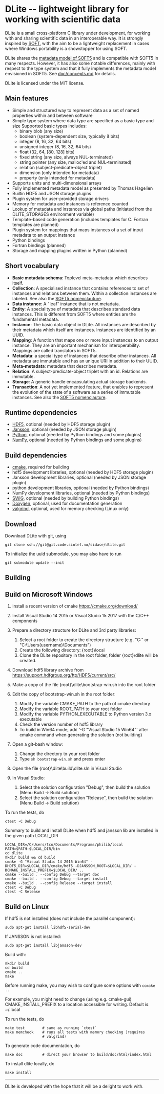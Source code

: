DLite -- lightweight library for working with scientific data
=============================================================
DLite is a small cross-platform C library under development, for
working with and sharing scientific data in an interoperable way.  It
is strongly inspired by [SOFT][1], with the aim to be a lightweight
replacement in cases where Windows portability is a showstopper for
using SOFT.

DLite shares the [metadata model of SOFT5][2] and is compatible with
SOFT5 in many respects.  However, it has also some notable
differences, mainly with respect to the type system and that it fully
implements the metadata model envisioned in SOFT5.
See [doc/concepts.md](doc/concepts.md) for details.

DLite is licensed under the MIT license.


Main features
-------------
  - Simple and structured way to represent data as a set of named properties
    within and between software
  - Simple type system where data type are specified as a basic type and size
    Supported basic types includes:
      - binary blob (any size)
      - boolean (system-dependent size, typically 8 bits)
      - integer (8, 16, 32, 64 bits)
      - unsigned integer (8, 16, 32, 64 bits)
      - float (32, 64, [80, 128] bits)
      - fixed string (any size, always NUL-terminated)
      - string pointer (any size, malloc'ed and NUL-terminated)
      - relation (subject-predicate-object triplet)
      - dimension (only intended for metadata)
      - property (only intended for metadata)
  - Supports units and multi-dimensional arrays
  - Fully implemented metadata model as presented by Thomas Hagelien
  - Builtin HDF5 and JSON storage plugins
  - Plugin system for user-provided storage drivers
  - Memory for metadata and instances is reference counted
  - Lookup of metadata and instances via global paths (initiated from the
    DLITE_STORAGES environment variable)
  - Template-based code generation (includes templates for C. Fortran
    templates are planned)
  - Plugin system for mappings that maps instances of a set of input metadata
    to an output instance
  - Python bindings
  - Fortran bindings (planned)
  - Storage and mapping plugins written in Python (planned)


Short vocabulary
----------------
  - **Basic metadata schema**: Toplevel meta-metadata which describes itself.
  - **Collection**: A specialised instance that contains references to set
    of instances and relations between them.  Within a collection instances
    are labeled.  See also the [SOFT5 nomenclauture][SOFT5_nomenclauture].
  - **Data instance**: A "leaf" instance that is not metadata.
  - **Entity**: A special type of metadata that describes standard data
    instances.  This is different from SOFT5 where entities are the
    fundamental metadata.
  - **Instance**: The basic data object in DLite.  All instances are described
    by their metadata which itself are instances.  Instances are identified
    by an UUID.
  - **Mapping**: A function that maps one or more input instances to an
    output instance.  They are an important mechanism for interoperability.
    Mappings are called translators in SOFT5.
  - **Metadata**: a special type of instances that describe other instances.
    All metadata are immutable and has an unique URI in addition to their
    UUID.
  - **Meta-metadata**: metadata that describes metadata.
  - **Relation**: A subject-predicate-object triplet with an id. Relations
    are immutable.
  - **Storage**: A generic handle encapsulating actual storage backends.
  - **Transaction**: A not yet implemented feature, that enables to
    represent the evolution of the state of a software as a series of
    immutable instances.  See also the
    [SOFT5 nomenclauture][SOFT5_nomenclauture].


Runtime dependencies
--------------------
  - [HDF5][3], optional (needed by HDF5 storage plugin)
  - [Jansson][4], optional (needed by JSON storage plugin)
  - [Python][5], optional (needed by Python bindings and some plugins)
  - [NumPy][6], optional (needed by Python bindings and some plugins)


Build dependencies
------------------
  - [cmake][7], required for building
  - hdf5 development libraries, optional (needed by HDF5 storage plugin)
  - Jansson development libraries, optional (needed by JSON storage plugin)
  - python development libraries, optional (needed by Python bindings)
  - NumPy development libraries, optional (needed by Python bindings)
  - [SWIG][8], optional (needed by building Python bindings)
  - [Doxygen][9], optional, used for documentation generation
  - [valgrind][10], optional, used for memory checking (Linux only)


Download
--------
Download DLite with git, using

    git clone ssh://git@git.code.sintef.no/sidase/dlite.git

To initialize the uuid submodule, you may also have to run

    git submodule update --init


Building
--------

## Build on Microsoft Windows

1. Install a recent version of cmake https://cmake.org/download/
2. Install Visual Studio 14 2015 or Visual Studio 15 2017 with the
   C/C++ components

3. Prepare a directory structure for DLite and 3rd party libraries:
   1. Select a root folder to create the directory structure
      (e.g. "C:\" or "C:\Users\{username}\Documents\")
	2. Create the following directory: {root}\local
	3. Clone the DLite repository in the root folder, folder
           {root}\dlite will be created.
4. Download hdf5 library archive from
   https://support.hdfgroup.org/ftp/HDF5/current/src/
5. Make a copy of the file {root}\dlite\bootstrap-win.sh into the root
   folder
6. Edit the copy of bootstrap-win.sh in the root folder:
	1. Modify the variable CMAKE_PATH to the path of cmake directory
	2. Modify the variable ROOT_PATH to your root folder
	3. Modify the variable PYTHON_EXECUTABLE to Python version 3.x
	   executable
	4. Check the version number of hdf5 library
    5. To build in Win64 mode, add '-G "Visual Studio 15 Win64"' after
       cmake command when generating the solution (not building)
7. Open a git-bash window:
	1. Change the directory to your root folder
	2. Type `sh bootstrap-win.sh` and press enter
8. Open the file {root}\dlite\build\dlite.sln in Visual Studio
9. In Visual Studio:
    1. Select the solution configuration "Debug", then build the
       solution (Menu Build -> Build solution)
    2. Select the solution configuration "Release", then build the
       solution (Menu Build -> Build solution)

To run the tests, do

    ctest -C Debug


Summary to build and install DLite when hdf5 and jansson lib are installed
in the given path LOCAL_DIR

	LOCAL_DIR=/C/Users/tco/Documents/Programs/philib/local
	PATH=$PATH:$LOCAL_DIR/bin
	cd dlite
	mkdir build && cd build
	cmake -G "Visual Studio 14 2015 Win64" -DHDF5_DIR=$LOCAL_DIR/cmake/hdf5 -DJANSSON_ROOT=$LOCAL_DIR/ -DCMAKE_INSTALL_PREFIX=$LOCAL_DIR/ ..
	cmake --build . --config Debug --target doc
	cmake --build . --config Debug --target install
	cmake --build . --config Release --target install
	ctest -C Debug
	ctest -C Release


## Build on Linux

If hdf5 is not installed (does not include the parallel component):

    sudo apt-get install libhdf5-serial-dev

If JANSSON is not installed:

    sudo apt-get install libjansson-dev

Build with:

    mkdir build
    cd build
    cmake ..
    make

Before running make, you may wish to configure some options with
`ccmake ..`

For example, you might need to change (using e.g. cmake-gui)
CMAKE_INSTALL_PREFIX to a location accessible for writing. Default
is ~/.local


To run the tests, do

    make test        # same as running `ctest`
    make memcheck    # runs all tests with memory checking (requires
                     # valgrind)

To generate code documentation, do

    make doc         # direct your browser to build/doc/html/index.html

To install dlite locally, do

    make install


---

DLite is developed with the hope that it will be a delight to work with.

[1]: https://stash.code.sintef.no/projects/SOFT/repos/soft5/
[2]: https://github.com/NanoSim/Porto/blob/porto/Preview-Final-Release/doc/manual/02_soft_introduction.md#soft5-features
[3]: https://support.hdfgroup.org/HDF5/
[4]: http://www.digip.org/jansson/
[5]: https://www.python.org/
[6]: https://pypi.org/project/numpy/
[7]: https://cmake.org/
[8]: http://www.swig.org/
[9]: http://www.doxygen.org/
[10]: http://valgrind.org/
[SOFT5_nomenclauture]: https://confluence.code.sintef.no/display/SOFT/Nomenclature
